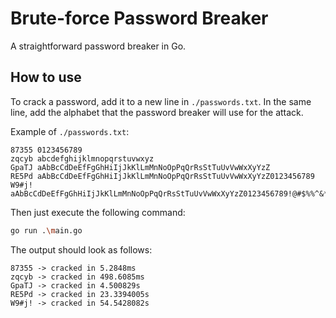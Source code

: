 # Brute-force Password Breaker

A straightforward password breaker in Go.

## How to use

To crack a password, add it to a new line in `./passwords.txt`. In the same line, add the alphabet that the password breaker will use for the attack.

Example of `./passwords.txt`:

```
87355 0123456789
zqcyb abcdefghijklmnopqrstuvwxyz
GpaTJ aAbBcCdDeEfFgGhHiIjJkKlLmMnNoOpPqQrRsStTuUvVwWxXyYzZ
RE5Pd aAbBcCdDeEfFgGhHiIjJkKlLmMnNoOpPqQrRsStTuUvVwWxXyYzZ0123456789
W9#j! aAbBcCdDeEfFgGhHiIjJkKlLmMnNoOpPqQrRsStTuUvVwWxXyYzZ0123456789!@#$%%^&*
```

Then just execute the following command:

```bash
go run .\main.go
```

The output should look as follows:

```
87355 -> cracked in 5.2848ms
zqcyb -> cracked in 498.6085ms
GpaTJ -> cracked in 4.500829s
RE5Pd -> cracked in 23.3394005s
W9#j! -> cracked in 54.5428082s
```
